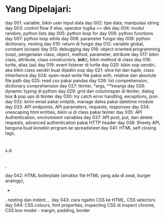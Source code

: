 # Yang Dipelajari:
day 001: variable, bikin user input data
day 002: tipe data, manipulasi string
day 003: control flow if else, operator logika == dkk
day 004: modul random, python lists
day 005: python loop for
day 006: python functions
day 007: python loop while
day 008: parameter fungsi
day 009: python dictionary, nesting
day 010: return di fungsi
day 012: variable global, constant (scope)
day 013: debugging
day 016: object oriented programming (oop), pengenalan class, object, method, parameter, attribute
day 017: bikin class, attribute, class constructors, __init__(), bikin method di class
day 018: turtle, alias (as)
day 019: event listener di turtle
day 020: bikin oop sendiri, aka bikin class sendiri buat dijadiin oop
day 021: slice list dan tuple, class inheritance
day 024: open-read-write file pakai with, relative dan absolute file path
day 025: read csv pakai pandas
day 026: list comprehension, dictionary comprehension
day 027: tkinter, *args, **kwargs
day 028: dynamic typing di python
day 029: grid dan columnspan di tkinter, dialog box & pop ups di tkinter
day 030: try catch error handling, exceptions, json
day 032: kirim email pakai smtplib, manage dates pakai datetime module
day 033: API endpoints, API parameters, requests, responses
day 034: unescaping html entities, bikin ui di class pakai tkinter
day 035: API Authentication, environment variables
day 037: API post, put, dan delete requests, advanced authentication pakai HTTP header
day 038: Sheety API, berguna buat konekin prrgram ke spreadsheet
day 041: HTML self closing tags, <h1></h2> s.d. <h6></h6>, <p></p>
day 042: HTML boilerplate (struktur file HTML yang ada <!DOCTYPE html> di awal, burger analogy), <ul><li></li></ul>, nesting dan indent, <a href=""></a>, <img src=""/>
day 043: cara ngaitin CSS ke HTML, CSS selectors 
day 044: CSS colours, font properties, inspecting CSS di inspect chrome, CSS box model - margin, padding, border